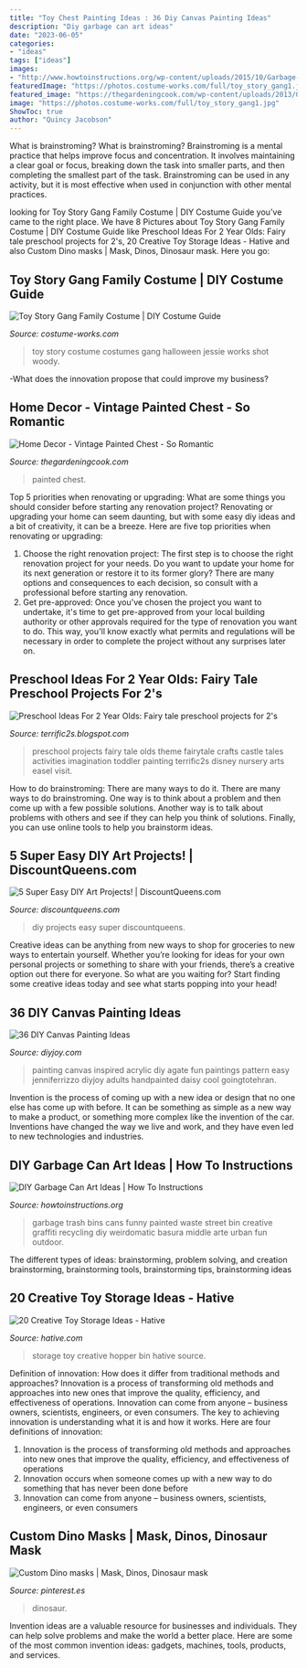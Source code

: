 ```yaml
---
title: "Toy Chest Painting Ideas : 36 Diy Canvas Painting Ideas"
description: "Diy garbage can art ideas"
date: "2023-06-05"
categories:
- "ideas"
tags: ["ideas"]
images:
- "http://www.howtoinstructions.org/wp-content/uploads/2015/10/Garbage-Can-Art-Ideas-3.jpg"
featuredImage: "https://photos.costume-works.com/full/toy_story_gang1.jpg"
featured_image: "https://thegardeningcook.com/wp-content/uploads/2013/04/chest.jpg"
image: "https://photos.costume-works.com/full/toy_story_gang1.jpg"
ShowToc: true
author: "Quincy Jacobson"
---
```



What is brainstroming?
What is brainstroming? Brainstroming is a mental practice that helps improve focus and concentration. It involves maintaining a clear goal or focus, breaking down the task into smaller parts, and then completing the smallest part of the task. Brainstroming can be used in any activity, but it is most effective when used in conjunction with other mental practices.

	

		
looking for Toy Story Gang Family Costume | DIY Costume Guide you've came to the right place. We have 8 Pictures about Toy Story Gang Family Costume | DIY Costume Guide like Preschool Ideas For 2 Year Olds: Fairy tale preschool projects for 2&#039;s, 20 Creative Toy Storage Ideas - Hative and also Custom Dino masks | Mask, Dinos, Dinosaur mask. Here you go:
		
    
## Toy Story Gang Family Costume | DIY Costume Guide

<img loading=lazy src="https://photos.costume-works.com/full/toy_story_gang1.jpg" onerror="this.onerror=null;this.src='https://tse2.mm.bing.net/th?id=OIP.k6Ns2LM7u1jpFCoVbWJnSwHaKx&amp;pid=15.1';" alt="Toy Story Gang Family Costume | DIY Costume Guide">

_Source: costume-works.com_

>toy story costume costumes gang halloween jessie works shot woody. 

	

-What does the innovation propose that could improve my business?

    
## Home Decor - Vintage Painted Chest - So Romantic

<img loading=lazy src="https://thegardeningcook.com/wp-content/uploads/2013/04/chest.jpg" onerror="this.onerror=null;this.src='https://tse3.mm.bing.net/th?id=OIP.ybmdWj9eLrVpA0FRhQRCiQHaKQ&amp;pid=15.1';" alt="Home Decor - Vintage Painted Chest - So Romantic">

_Source: thegardeningcook.com_

>painted chest. 

	

Top 5 priorities when renovating or upgrading: What are some things you should consider before starting any renovation project?
Renovating or upgrading your home can seem daunting, but with some easy diy ideas and a bit of creativity, it can be a breeze. Here are five top priorities when renovating or upgrading: 
1. Choose the right renovation project: The first step is to choose the right renovation project for your needs. Do you want to update your home for its next generation or restore it to its former glory? There are many options and consequences to each decision, so consult with a professional before starting any renovation. 
2. Get pre-approved: Once you've chosen the project you want to undertake, it's time to get pre-approved from your local building authority or other approvals required for the type of renovation you want to do. This way, you'll know exactly what permits and regulations will be necessary in order to complete the project without any surprises later on.

    
## Preschool Ideas For 2 Year Olds: Fairy Tale Preschool Projects For 2&#039;s

<img loading=lazy src="https://lh5.googleusercontent.com/-Yr5fPMo6t4I/UgSg35CF7rI/AAAAAAAAEDQ/6TIuZoG7YIk/s640/blogger-image--1318625134.jpg" onerror="this.onerror=null;this.src='https://tse2.mm.bing.net/th?id=OIP.N9ScETeK-YzqAw5zXi9E8AAAAA&amp;pid=15.1';" alt="Preschool Ideas For 2 Year Olds: Fairy tale preschool projects for 2&#039;s">

_Source: terrific2s.blogspot.com_

>preschool projects fairy tale olds theme fairytale crafts castle tales activities imagination toddler painting terrific2s disney nursery arts easel visit. 

	

How to do brainstroming: There are many ways to do it.
There are many ways to do brainstroming. One way is to think about a problem and then come up with a few possible solutions. Another way is to talk about problems with others and see if they can help you think of solutions. Finally, you can use online tools to help you brainstorm ideas.

    
## 5 Super Easy DIY Art Projects! | DiscountQueens.com

<img loading=lazy src="http://www.discountqueens.com/uploads/art.png" onerror="this.onerror=null;this.src='https://tse3.mm.bing.net/th?id=OIP.dLlghdDXdAc-S1MMls28PwHaLW&amp;pid=15.1';" alt="5 Super Easy DIY Art Projects! | DiscountQueens.com">

_Source: discountqueens.com_

>diy projects easy super discountqueens. 

	

Creative ideas can be anything from new ways to shop for groceries to new ways to entertain yourself. Whether you’re looking for ideas for your own personal projects or something to share with your friends, there’s a creative option out there for everyone. So what are you waiting for? Start finding some creative ideas today and see what starts popping into your head!

    
## 36 DIY Canvas Painting Ideas

<img loading=lazy src="http://diyjoy.com/wp-content/uploads/2017/03/Agate-Inspired-Acrylic-Painting.jpg" onerror="this.onerror=null;this.src='https://tse2.mm.bing.net/th?id=OIP.Jx80pfG27lKxUZU-dICVlAHaSA&amp;pid=15.1';" alt="36 DIY Canvas Painting Ideas">

_Source: diyjoy.com_

>painting canvas inspired acrylic diy agate fun paintings pattern easy jenniferrizzo diyjoy adults handpainted daisy cool goingtotehran. 

	

Invention is the process of coming up with a new idea or design that no one else has come up with before. It can be something as simple as a new way to make a product, or something more complex like the invention of the car. Inventions have changed the way we live and work, and they have even led to new technologies and industries.

    
## DIY Garbage Can Art Ideas | How To Instructions

<img loading=lazy src="http://www.howtoinstructions.org/wp-content/uploads/2015/10/Garbage-Can-Art-Ideas-3.jpg" onerror="this.onerror=null;this.src='https://tse4.mm.bing.net/th?id=OIP.gZgvhgBI131rrlec2gCi1AHaLK&amp;pid=15.1';" alt="DIY Garbage Can Art Ideas | How To Instructions">

_Source: howtoinstructions.org_

>garbage trash bins cans funny painted waste street bin creative graffiti recycling diy weirdomatic basura middle arte urban fun outdoor. 

	

The different types of ideas: brainstorming, problem solving, and creation
brainstorming, brainstorming tools, brainstorming tips, brainstorming ideas

    
## 20 Creative Toy Storage Ideas - Hative

<img loading=lazy src="https://hative.com/wp-content/uploads/2014/11/toy-storage-ideas/11-hopper-bin-storage.jpg" onerror="this.onerror=null;this.src='https://tse3.mm.bing.net/th?id=OIP.7PBFKenD4qfEMc_n0_369wHaLH&amp;pid=15.1';" alt="20 Creative Toy Storage Ideas - Hative">

_Source: hative.com_

>storage toy creative hopper bin hative source. 

	

Definition of innovation: How does it differ from traditional methods and approaches?
Innovation is a process of transforming old methods and approaches into new ones that improve the quality, efficiency, and effectiveness of operations. Innovation can come from anyone – business owners, scientists, engineers, or even consumers. The key to achieving innovation is understanding what it is and how it works. Here are four definitions of innovation: 
1. Innovation is the process of transforming old methods and approaches into new ones that improve the quality, efficiency, and effectiveness of operations 
2. Innovation occurs when someone comes up with a new way to do something that has never been done before 
3. Innovation can come from anyone – business owners, scientists, engineers, or even consumers 

    
## Custom Dino Masks | Mask, Dinos, Dinosaur Mask

<img loading=lazy src="https://i.pinimg.com/736x/68/b1/b3/68b1b3a2bd728fc13532596d5652d1f4.jpg" onerror="this.onerror=null;this.src='https://tse2.mm.bing.net/th?id=OIP.lpvheWXLw0Aynme4bWu9swHaJ3&amp;pid=15.1';" alt="Custom Dino masks | Mask, Dinos, Dinosaur mask">

_Source: pinterest.es_

>dinosaur. 

	

Invention ideas are a valuable resource for businesses and individuals. They can help solve problems and make the world a better place. Here are some of the most common invention ideas: gadgets, machines, tools, products, and services.


